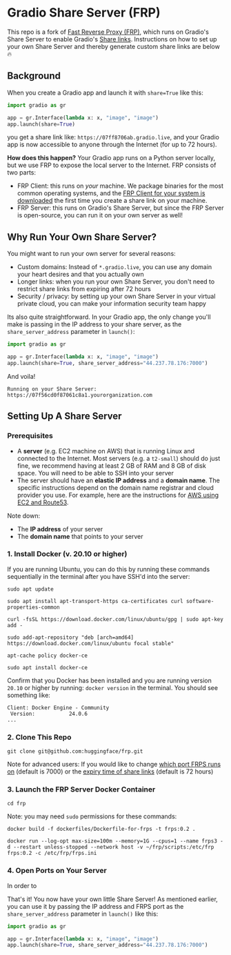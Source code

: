 # Gradio Share Server (FRP)

This repo is a fork of [Fast Reverse Proxy (FRP)](https://github.com/fatedier/frp), which runs on Gradio's Share Server to enable Gradio's [Share links](https://www.gradio.app/guides/sharing-your-app#sharing-demos). Instructions on how to set up your own Share Server and thereby generate custom share links are below 🔥

## Background

When you create a Gradio app and launch it with `share=True` like this:

```py
import gradio as gr

app = gr.Interface(lambda x: x, "image", "image")
app.launch(share=True)
```

you get a share link like: `https://07ff8706ab.gradio.live`, and your Gradio app is now accessible to anyone through the Internet (for up to 72 hours).

**How does this happen?** Your Gradio app runs on a Python server locally, but we use FRP to expose the local server to the Internet. FRP consists of two parts:
* FRP Client: this runs on *your* machine. We package binaries for the most common operating systems, and the [FRP Client for your system is downloaded](https://github.com/gradio-app/gradio/blob/main/gradio/tunneling.py#L47) the first time you create a share link on your machine.
* FRP Server: this runs on Gradio's Share Server, but since the FRP Server is open-source, you can run it on your own server as well! 

## Why Run Your Own Share Server?

You might want to run your own server for several reasons:
* Custom domains: Instead of `*.gradio.live`, you can use any domain your heart desires and that you actually own
* Longer links: when you run your own Share Server, you don't need to restrict share links from expiring after 72 hours
* Security / privacy: by setting up your own Share Server in your virtual private cloud, you can make your information security team happy

Its also quite straightforward. In your Gradio app, the only change you'll make is passing in the IP address to your share server, as the `share_server_address` parameter in `launch()`:

```py
import gradio as gr

app = gr.Interface(lambda x: x, "image", "image")
app.launch(share=True, share_server_address="44.237.78.176:7000")
```

And voila!

```
Running on your Share Server: https://07f56cd0f87061c8a1.yourorganization.com
```

## Setting Up A Share Server

### Prerequisites

* A **server** (e.g. EC2 machine on AWS) that is running Linux and connected to the Internet. Most servers (e.g. a `t2-small`) should do just fine, we recommend having at least 2 GB of RAM and 8 GB of disk space. You will need to be able to SSH into your server
* The server should have an **elastic IP address** and a **domain name**. The specific instructions depend on the domain name registrar and cloud provider you use. For example, here are the instructions for [AWS using EC2 and Route53](https://aws.plainenglish.io/assigning-a-domain-name-to-an-aws-ec2-instance-via-elastic-ip-d2234b1662cc).

Note down:
* The **IP address** of your server
* The **domain name** that points to your server


### 1. Install Docker (v. 20.10 or higher)

If you are running Ubuntu, you can do this by running these commands sequentially in the terminal after you have SSH'd into the server:

```console
sudo apt update
```
```console
sudo apt install apt-transport-https ca-certificates curl software-properties-common
```
```console
curl -fsSL https://download.docker.com/linux/ubuntu/gpg | sudo apt-key add -
```
```console
sudo add-apt-repository "deb [arch=amd64] https://download.docker.com/linux/ubuntu focal stable"
```
```console
apt-cache policy docker-ce
```
```console
sudo apt install docker-ce
```

Confirm that you Docker has been installed and you are running version `20.10` or higher by running: `docker version` in the terminal. You should see something like:

```
Client: Docker Engine - Community
 Version:           24.0.6
...
```

### 2. Clone This Repo

```console
git clone git@github.com:huggingface/frp.git
```

Note for advanced users: If you would like to change [which port FRPS runs on](https://github.com/huggingface/frp/tree/b0d5567f5df2bfc12a56bc8d787d23e2668ed9af/conf) (default is 7000) or the [expiry time of share links](https://github.com/huggingface/frp/blob/b0d5567f5df2bfc12a56bc8d787d23e2668ed9af/server/control.go#L213) (default is 72 hours)

### 3. Launch the FRP Server Docker Container

```console
cd frp
```

Note: you may need `sudo` permissions for these commands:

```console
docker build -f dockerfiles/Dockerfile-for-frps -t frps:0.2 .
```

```console
docker run --log-opt max-size=100m --memory=1G --cpus=1 --name frps3 -d --restart unless-stopped --network host -v ~/frp/scripts:/etc/frp frps:0.2 -c /etc/frp/frps.ini
```

### 4. Open Ports on Your Server

In order to 

That's it! You now have your own little Share Server! As mentioned earlier, you can use it by passing the IP address and FRPS port as the `share_server_address` parameter in `launch()` like this:

```py
import gradio as gr

app = gr.Interface(lambda x: x, "image", "image")
app.launch(share=True, share_server_address="44.237.78.176:7000")
```


